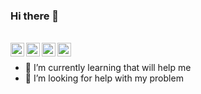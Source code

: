 ### Hi there 👋


<br/>

<a href="https://www.facebook.com/deepshikha.kumari.374549/">
  <img align="left" alt="Deepshikha Kumari| Facebook" width="22px" src="https://cdn.jsdelivr.net/npm/simple-icons@v3/icons/facebook.svg" />
</a>
<a href="https://twitter.com/deepshikha_1234">
  <img align="left" alt="Deepshikha Kumari| Twitter" width="22px" src="https://cdn.jsdelivr.net/npm/simple-icons@v3/icons/twitter.svg" />
</a>
<a href="https://www.linkedin.com/in/deepshikha-kumari-047b471a6/">
  <img align="left" alt="Linkedin" width="22px" src="https://cdn.jsdelivr.net/npm/simple-icons@v3/icons/linkedin.svg" />
</a>

<a href="https://www.instagram.com/_deepshikha_dk/">
  <img align="left" alt="Instagram" width="22px" src="https://cdn.jsdelivr.net/npm/simple-icons@v3/icons/instagram.svg" />
</a>



<br />


<!--
**piyushchauhan/piyushchauhan** is a ✨ _special_ ✨ repository because its `README.md` (this file) appears on your GitHub profile.

Here are some ideas to get you started:
-->






- 🌱 I’m currently learning that will help me
- 🤔 I’m looking for help with my problem

<!--
- ⚡ Fun fact: I am awesome 
--->
